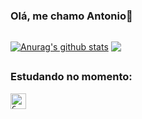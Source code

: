 ### Olá, me chamo Antonio👋

## 

<a href="https://github.com/antonioneto2/github-readme-stats"><img align="center" src="https://github-readme-stats.vercel.app/api?username=antonioneto2&show_icons=true&include_all_commits=true&theme=transparent&hide_border=true" alt="Anurag's github stats" /></a> 
<a href="https://github.com/antonioneto2/github-readme-stats"><img align="center" src="https://github-readme-stats.vercel.app/api/top-langs/?username=antonioneto2&layout=compact&theme=transparent&hide_border=true" /></a> 

## 

### Estudando no momento: 

<code><img height="25" alt="C" src="https://img.shields.io/badge/C-00599C?style=for-the-badge&logo=c&logoColor=white"></code>
